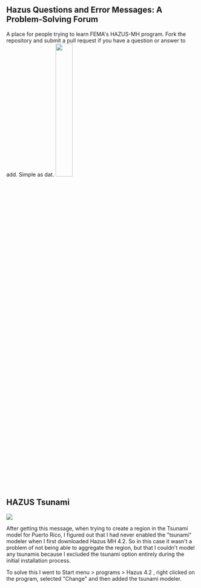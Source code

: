 ## Hazus Questions and Error Messages: A Problem-Solving Forum     
A place for people trying to learn FEMA's HAZUS-MH program. Fork the repository and submit a pull request if you have a question or answer to add. Simple as dat.
<img src="https://drive.google.com/uc?export=view&id=1qRz4ZuR_3h4upaNWByW2fnBNLLv15GOY" height="30%" width="">     

HAZUS Tsunami
---
<img src="https://drive.google.com/uc?export=view&id=1hsN_W2--RS2fuQWuV2Ll1AjtF5XPly_5">

After getting this message, when trying to create a region in the Tsunami model for Puerto Rico, I figured out that I had never enabled the "tsunami" modeler when I first downloaded Hazus MH 4.2. So in this case it wasn't a problem of not being able to aggregate the region, but that I couldn't model any tsunamis because I excluded the tsunami option entirely during the initial installation process. 

To solve this I went to Start menu > programs > Hazus 4.2 , right clicked on the program, selected "Change" and then added the tsunami modeler.

